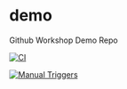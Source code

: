 # demo
Github Workshop Demo Repo

[![CI](https://github.com/matrix-workshop/demo/actions/workflows/demo.yml/badge.svg?branch=main&event=push)](https://github.com/matrix-workshop/demo/actions/workflows/demo.yml)

[![Manual Triggers](https://github.com/matrix-workshop/demo/actions/workflows/demo.yml/badge.svg?branch=main&event=workflow_dispatch)](https://github.com/matrix-workshop/demo/actions/workflows/demo.yml)
